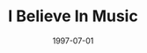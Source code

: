 ---
type: single
title: I Believe In Music
date: 1997-07-01
img: /images/singles/i-believe-in-music.jpg
permalink: /music/singles/:title/
discs:
  - tracks:
    - I Believe In Music
    - Visionary Victim
    - title: Only Love
      subtitle: Demo
    - title: Broken Dreams
      subtitle: Demo
---